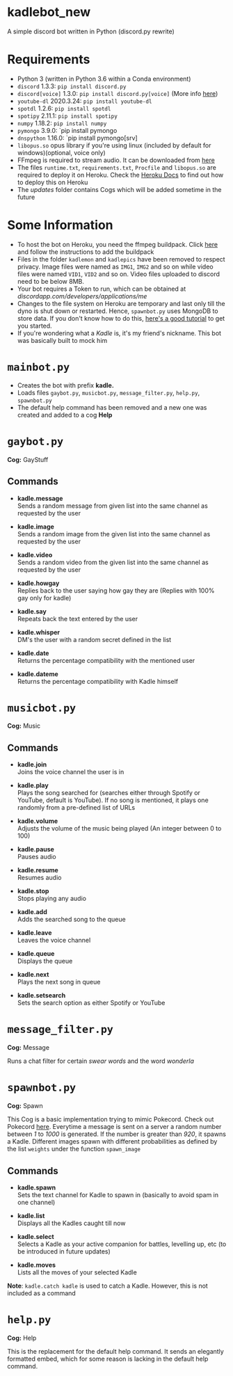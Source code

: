 # kadlebot_new
A simple discord bot written in Python (discord.py rewrite)

Requirements
===========
* Python 3 (written in Python 3.6 within a Conda environment)
* `discord` 1.3.3: `pip install discord.py`
* `discord[voice]` 1.3.0: `pip install discord.py[voice]` (More info [here](https://discordpy.readthedocs.io/en/latest/intro.html "Discord.py docs"))
* `youtube-dl` 2020.3.24: `pip install youtube-dl`
* `spotdl` 1.2.6: `pip install spotdl`
* `spotipy` 2.11.1: `pip install spotipy`
* `numpy` 1.18.2: `pip install numpy`
* `pymongo` 3.9.0: `pip install pymongo
* `dnspython` 1.16.0: `pip install pymongo[srv]
* `libopus.so` opus library if you're using linux (included by default for windows)(optional, voice only)
* FFmpeg is required to stream audio. It can be downloaded from [here](https://www.ffmpeg.org/download.html "FFmpeg")
* The files `runtime.txt`, `requirements.txt`, `Procfile` and `libopus.so` are required to deploy it on Heroku. Check the [Heroku Docs](https://devcenter.heroku.com/categories/command-line "Heroku CLI") to find out how to deploy this on Heroku
* The _updates_ folder contains Cogs which will be added sometime in the future

Some Information
================
* To host the bot on Heroku, you need the ffmpeg buildpack. Click [here](https://elements.heroku.com/buildpacks/jonathanong/heroku-buildpack-ffmpeg-latest) and follow the instructions to add the buildpack  
* Files in the folder `kadlemon` and `kadlepics` have been removed to respect privacy. Image files were named as `IMG1`, `IMG2` and so on while video files were named `VID1`, `VID2` and so on. Video files uploaded to discord need to be below 8MB.  
* Your bot requires a Token to run, which can be obtained at _discordapp.com/developers/applications/me_  
* Changes to the file system on Heroku are temporary and last only till the dyno is shut down or restarted. Hence, `spawnbot.py` uses MongoDB to store data. If you don't know how to do this, [here's a good tutorial](https://www.youtube.com/watch?v=rE_bJl2GAY8 "MondoDB Python Tutorial") to get you started.
* If you're wondering what a _Kadle_ is, it's my friend's nickname. This bot was basically built to mock him

`mainbot.py`
===========
* Creates the bot with prefix **kadle.**
* Loads files `gaybot.py`, `musicbot.py`, `message_filter.py`, `help.py`, `spawnbot.py`
* The default help command has been removed and a new one was created and added to a cog **Help**

`gaybot.py`
==========
**Cog:** GayStuff

Commands
--------------
- **kadle.message**  
Sends a random message from given list into the same channel as requested by the user

- **kadle.image**  
Sends a random image from the given list into the same channel as requested by the user

- **kadle.video**  
Sends a random video from the given list into the same channel as requested by the user

- **kadle.howgay**  
Replies back to the user saying how gay they are (Replies with 100% gay only for kadle)

- **kadle.say**  
Repeats back the text entered by the user

- **kadle.whisper**  
DM's the user with a random secret defined in the list

- **kadle.date**  
Returns the percentage compatibility with the mentioned user

- **kadle.dateme**  
Returns the percentage compatibility with Kadle himself

`musicbot.py`
==========
**Cog:** Music

Commands
--------------
- **kadle.join**  
Joins the voice channel the user is in

- **kadle.play**  
Plays the song searched for (searches either through Spotify or YouTube, default is YouTube). If no song is mentioned, it plays one randomly from a pre-defined list of URLs

- **kadle.volume**  
Adjusts the volume of the music being played 
(An integer between 0 to 100)

- **kadle.pause**  
Pauses audio

- **kadle.resume**  
Resumes audio

- **kadle.stop**  
Stops playing any audio

- **kadle.add**  
Adds the searched song to the queue

- **kadle.leave**  
Leaves the voice channel

- **kadle.queue**  
Displays the queue

- **kadle.next**  
Plays the next song in queue

- **kadle.setsearch**  
Sets the search option as either Spotify or YouTube

`message_filter.py`
==========
**Cog:** Message

Runs a chat filter for certain _swear words_ and the word _wonderla_

`spawnbot.py`
==========
**Cog:** Spawn

This Cog is a basic implementation trying to mimic Pokecord. Check out Pokecord [here](https://www.pokecord.com/ "Pokecord").
Everytime a message is sent on a server a random number between _1_ to _1000_ is generated. If the number is greater than _920_, it spawns a Kadle. Different images spawn with different probabilities as defined by the list `weights` under the function `spawn_image`


Commands
--------------
- **kadle.spawn**  
Sets the text channel for Kadle to spawn in (basically to avoid spam in one channel)

- **kadle.list**  
Displays all the Kadles caught till now

- **kadle.select**  
Selects a Kadle as your active companion for battles, levelling up, etc (to be introduced in future updates)

- **kadle.moves**  
Lists all the moves of your selected Kadle

**Note**: `kadle.catch kadle` is used to catch a Kadle. However, this is not included as a command

`help.py`
==========
**Cog:** Help

This is the replacement for the default help command. It sends an elegantly formatted embed, which for some reason is lacking in the default help command. 
